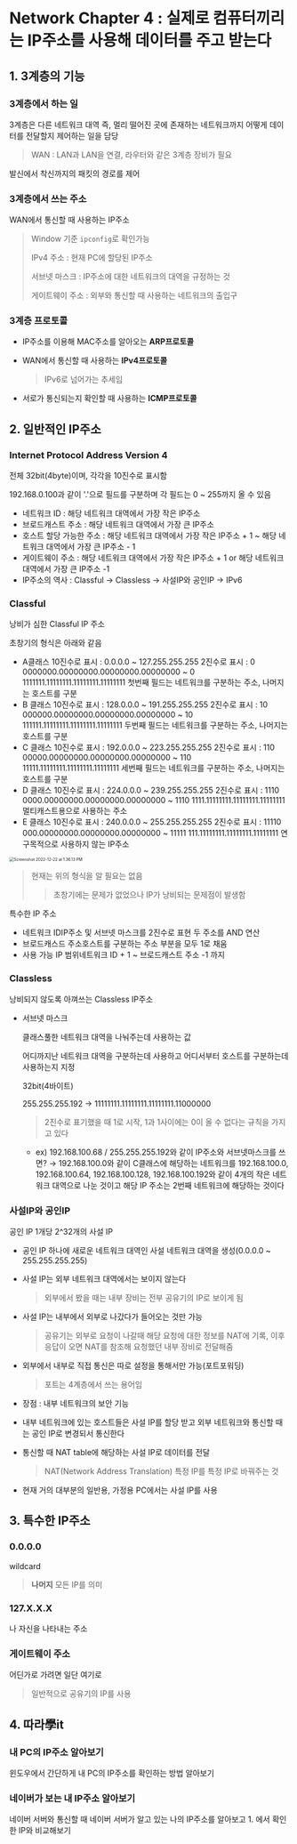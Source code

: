 # Network Chapter 4 : 실제로 컴퓨터끼리는 IP주소를 사용해 데이터를 주고 받는다

## 1. 3계층의 기능

### 3계층에서 하는 일

3계층은 다른 네트워크 대역 즉, 멀리 떨어진 곳에 존재하는 네트워크까지 어떻게 데이터를 전달할지 제어하는 일을 담당

> WAN : LAN과 LAN을 연결, 라우터와 같은 3계층 장비가 필요

발신에서 착신까지의 패킷의 경로를 제어

### 3계층에서 쓰는 주소

WAN에서 통신할 때 사용하는 IP주소

> Window 기준 `ipconfig`로 확인가능
>
> IPv4 주소 : 현재 PC에 할당된 IP주소
>
> 서브넷 마스크 : IP주소에 대한 네트워크의 대역을 규정하는 것
>
> 게이트웨이 주소 : 외부와 통신할 때 사용하는 네트워크의 출입구

### 3계층 프로토콜

- IP주소를 이용해 MAC주소를 알아오는 **ARP프로토콜**

- WAN에서 통신할 때 사용하는 **IPv4프로토콜**

  > IPv6로 넘어가는 추세임

- 서로가 통신되는지 확인할 때 사용하는 **ICMP프로토콜**

## 2. 일반적인 IP주소

### Internet Protocol Address Version 4

전체 32bit(4byte)이며, 각각을 10진수로 표시함

192.168.0.100과 같이 '.'으로 필드를 구분하며 각 필드는 0 ~ 255까지 올 수 있음

- 네트워크 ID : 해당 네트워크 대역에서 가장 작은 IP주소
- 브로드캐스트 주소 : 해당 네트워크 대역에서 가장 큰 IP주소
- 호스트 할당 가능한 주소 : 해당 네트워크 대역에서 가장 작은 IP주소 + 1 ~ 해당 네트워크 대역에서 가장 큰 IP주소 - 1
- 게이트웨이 주소 : 해당 네트워크 대역에서 가장 작은 IP주소 + 1 or 해당 네트워크 대역에서 가장 큰 IP주소 -1
- IP주소의 역사 : Classful &rarr; Classless &rarr; 사설IP와 공인IP &rarr; IPv6

### Classful

낭비가 심한 Classful IP 주소

초창기의 형식은 아래와 같음

- A클래스
  10진수로 표시 : 0.0.0.0 ~ 127.255.255.255
  2진수로 표시 : 0 0000000.00000000.00000000.00000000 ~ 0 1111111.11111111.11111111.11111111
  첫번째 필드는 네트워크를 구분하는 주소, 나머지는 호스트를 구분
- B 클래스 10진수로 표시 : 128.0.0.0 ~ 191.255.255.255
  2진수로 표시 : 10 000000.00000000.00000000.00000000 ~ 10 111111.11111111.11111111.11111111
  두번째 필드는 네트워크를 구분하는 주소, 나머지는 호스트를 구분
- C 클래스 10진수로 표시 : 192.0.0.0 ~ 223.255.255.255
  2진수로 표시 : 110 00000.00000000.00000000.00000000 ~ 110 11111.11111111.11111111.11111111
  세번째 필드는 네트워크를 구분하는 주소, 나머지는 호스트를 구분
- D 클래스 10진수로 표시 : 224.0.0.0 ~ 239.255.255.255
  2진수로 표시 : 1110 0000.00000000.00000000.00000000 ~ 1110 1111.11111111.11111111.11111111
  멀티캐스트용으로 사용하는 주소
- E 클래스 10진수로 표시 : 240.0.0.0 ~ 255.255.255.255
  2진수로 표시 : 11110 000.00000000.00000000.00000000 ~ 11111 111.11111111.11111111.11111111
  연구목적으로 사용하지 않는 IP주소

<img src="/Users/yangsiseon/Desktop/TIL/asset/img/Screenshot 2022-12-22 at 1.36.13 PM.png" alt="Screenshot 2022-12-22 at 1.36.13 PM" style="zoom:50%;" />

> 현재는 위의 형식을 알 필요는 없음 
>
> > 초창기에는 문제가 없었으나 IP가 낭비되는 문제점이 발생함

특수한 IP 주소

- 네트워크 IDIP주소 및 서브넷 마스크를 2진수로 표현 두 주소를 AND 연산
- 브로드캐스드 주소호스트를 구분하는 주소 부분을 모두 1로 채움
- 사용 가능 IP 범위네트워크 ID + 1 ~ 브로드캐스트 주소 -1 까지

### Classless

낭비되지 않도록 아껴쓰는 Classless IP주소

- 서브넷 마스크

  클래스풀한 네트워크 대역을 나눠주는데 사용하는 값

  어디까지난 네트워크 대역을 구분하는데 사용하고 어디서부터 호스트를 구분하는데 사용하는지 지정

  32bit(4바이트)

  255.255.255.192 &rarr; 11111111.11111111.11111111.11000000

  > 2진수로 표기했을 때 1로 시작, 1과 1사이에는 0이 올 수 없다는 규칙을 가지고 있다
  
  - ex) 192.168.100.68 / 255.255.255.192와 같이 IP주소와 서브넷마스크를 쓰면? &rarr; 192.168.100.0와 같이 C클래스에 해당하는 네트워크를 192.168.100.0, 192.168.100.64, 192.168.100.128, 192.168.100.192와 같이 4개의 작은 네트워크 대역으로 나눈 것이고 해당 IP 주소는 2번째 네트워크에 해당하는 것이다

### 사설IP와 공인IP

공인 IP 1개당 2^32개의 사설 IP

- 공인 IP 하나에 새로운 네트워크 대역인 사설 네트워크 대역을 생성(0.0.0.0 ~ 255.255.255.255)

- 사설 IP는 외부 네트워크 대역에서는 보이지 않는다

  > 외부에서 봤을 때는 내부 장비는 전부 공유기의 IP로 보이게 됨

- 사설 IP는 내부에서 외부로 나갔다가 들어오는 것만 가능

  > 공유기는 외부로 요청이 나갈때 해당 요청에 대한 정보를 NAT에 기록, 이후 응답이 오면 NAT를 참조해 요청했던 내부 장비로 전달해줌

- 외부에서 내부로 직접 통신은 따로 설정을 통해서만 가능(포트포워딩)

  > 포트는 4계층에서 쓰는 용어임

- 장점 : 내부 네트워크의 보안 기능

- 내부 네트워크에 있는 호스트들은 사설 IP를 할당 받고 외부 네트워크와 통신할 때는 공인 IP로 변경되서 통신한다

- 통신할 때 NAT table에 해당하는 사설 IP로 데이터를 전달

  > NAT(Network Address Translation) 특정 IP를 특정 IP로 바꿔주는 것

- 현재 거의 대부분의 일반용, 가정용 PC에서는 사설 IP를 사용

## 3. 특수한 IP주소

### 0.0.0.0

wildcard

> **나머지** 모든 IP를 의미

### 127.X.X.X

나 자신을 나타내는 주소

### 게이트웨이 주소

어딘가로 가려면 일단 여기로

> 일반적으로 공유기의 IP를 사용

## 4. 따라學it

### 내 PC의 IP주소 알아보기

윈도우에서 간단하게 내 PC의 IP주소를 확인하는 방법 알아보기

### 네이버가 보는 내 IP주소 알아보기

네이버 서버와 통신할 때 네이버 서버가 알고 있는 나의 IP주소를 알아보고 1. 에서 확인한 IP와 비교해보기